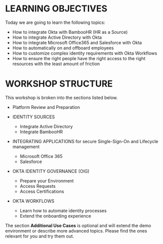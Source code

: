 # LEARNING OBJECTIVES
Today we are going to learn the following topics:

- How to integrate Okta with BambooHR (HR as a Source)
- How to integrate Active Directory with Okta
- How to integrate Microsoft Office365 and Salesforce with Okta
- How to automatically on and offboard employees
- How to customize complex identity requirements with Okta Workflows
- How to ensure the right people have the right access to the right resources with the least amount of friction

# WORKSHOP STRUCTURE

This workshop is broken into the sections listed below. 

- Platform Review and Preparation

- IDENTITY SOURCES
    - Integrate Active Directory
    - Integrate BambooHR

- INTEGRATING APPLICATIONS for secure Single-Sign-On and Lifecycle management
    - Microsoft Office 365
    - Salesforce

- OKTA IDENTITY GOVERNANCE (OIG)
    - Prepare your Environment
    - Access Requests
    - Access Certifications

- OKTA WORKFLOWS
    - Learn how to automate identity processes
    - Extend the onboarding experience


The section **Additional Use Cases** is optional and will extend the demo environment or describe more advanced topics. Please find the ones relevant for you and try them out.
